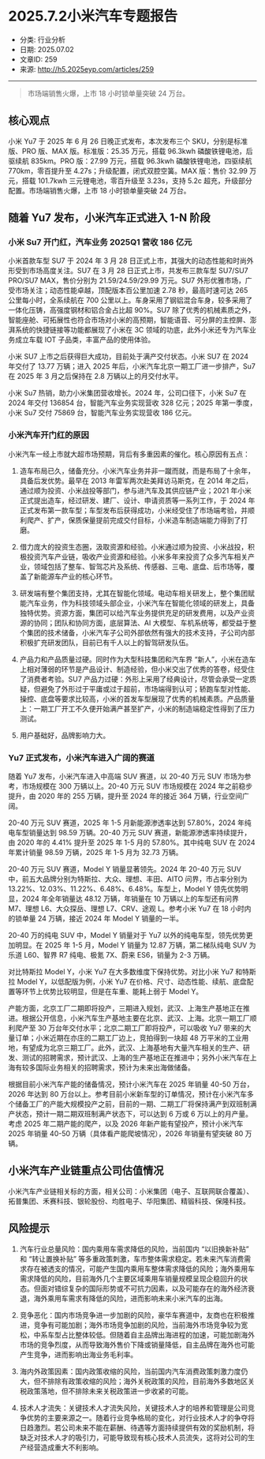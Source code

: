 # 2025.7.2小米汽车专题报告

- 分类: 行业分析
- 日期: 2025.07.02
- 文章ID: 259
- 来源: http://h5.2025eyp.com/articles/259

---

> 市场端销售火爆，上市 18 小时锁单量突破 24 万台。

## **核心观点**

小米 Yu7 于 2025 年 6 月 26 日晚正式发布，本次发布三个 SKU，分别是标准版、PRO 版、MAX 版。标准版：25.35 万元，搭载 96.3kwh 磷酸铁锂电池，后驱续航 835km。PRO 版：27.99 万元，搭载 96.3kwh 磷酸铁锂电池，四驱续航 770km，零百提升至 4.27s；升级配置，闭式双腔空簧。MAX 版：售价 32.99 万元，搭载 101.7kwh 三元锂电池，零百升级至 3.23s，支持 5.2c 超充，升级部分配置。市场端销售火爆，上市 18 小时锁单量突破 24 万台。

## **随着 Yu7 发布，小米汽车正式进入 1-N 阶段**

### **小米 Su7 开门红，汽车业务 2025Q1 营收 186 亿元**

小米首款车型 SU7 于 2024 年 3 月 28 日正式上市，其强大的动态性能和时尚外形受到市场高度关注。SU7 在 3 月 28 日正式上市，共发布三款车型 SU7/SU7 PRO/SU7 MAX，售价分别为 21.59/24.59/29.99 万元。SU7 外形优雅市场，广受市场关注；动态性能卓越，顶配版本百公里加速 2.78 秒，最高时速可达 265 公里每小时，全系续航在 700 公里以上。车身采用了钢铝混合车身，较多采用了一体化压铸，高强度钢材和铝合金占比超 90%。SU7 除了优秀的机械素质之外，智能座舱、可拓展性也符合市场对小米的高预期，智能语音、可分屏的主控屏、澎湃系统的快捷链接等功能都展现了小米在 3C 领域的功底，此外小米还专为汽车业务成立车载 IOT 子品类，丰富产品的使用体验。

小米 SU7 上市之后获得巨大成功，目前处于满产交付状态。小米 SU7 在 2024 年交付了 13.77 万辆；进入 2025 年后，小米汽车北京一期工厂进一步排产，Su7 在 2025 年 3 月之后保持在 2.8 万辆以上的月交付水平。

小米 Su7 热销，助力小米集团营收增长。2024 年，公司口径下，小米 Su7 在 2024 年交付 136854 台，智能汽车业务实现营收 328 亿元；2025 年第一季度，小米 Su7 交付 75869 台，智能汽车业务实现营收 186 亿元。

### **小米汽车开门红的原因**

小米汽车一经上市就大超市场预期，背后有多重因素的催化。核心原因有五点：

1. 造车布局已久，储备充分。小米汽车业务并非一蹴而就，而是布局了十余年，具备后发优势。最早在 2013 年雷军两次赴美拜访马斯克，在 2014 年之后，通过顺为投资、小米战投等部门，参与进汽车及其供应链产业；2021 年小米正式提出造车，经过研发、建厂、设计、申请资质等一系列工作，于 2024 年正式发布第一款车型；车型发布后获得成功，小米经受住了市场端考验，并顺利爬产、扩产，保质保量提前完成交付目标，小米造车制造端能力得到了打磨。

2. 借力庞大的投资生态圈，汲取资源和经验。小米通过顺为投资、小米战投，积极投资汽车产业链，吸收产业资源和经验。小米多年来投资了众多汽车相关产业，领域包括了整车、智驾芯片及系统、传感器、三电、底盘、后市场等，覆盖了新能源车产业的核心环节。

3. 研发端有整个集团支持，尤其在智能化领域。电动车相关研发上，整个集团赋能汽车业务，作为科技领域头部企业，小米汽车在智能化领域的研发上，具备独特优势。资源方面，集团可以给汽车业务提供充足的研发费用，以及产业资源的协同；团队和协同方面，底层算法、AI 大模型、车机系统等，都受益于整个集团的技术储备，小米汽车子公司外部依然有强大的技术支持，子公司内部积极扩充研发团队，目前已有千人以上的智驾研发队伍。

4. 产品力和产品质量过硬。同时作为大型科技集团和汽车界 “新人”，小米在造车上相对薄弱的环节是产品设计、制造经验，但小米交出了优秀的答卷，经受住了消费者考验。SU7 产品力过硬：外形上采用了经典设计，尽管会承受一定质疑，但避免了外形过于平庸或过于超前，市场端得到认可；轿跑车型对性能、操控、底盘等要求比较高，小米的首发车型展现了优秀的机械素质。产品质量上：一期工厂开工不久便开始满产甚至扩产，小米的制造端稳定性得到了压力测试。

5. 用户基础好，品牌影响力大。

### **Yu7 正式发布，小米汽车进入广阔的赛道**

随着 Yu7 发布，小米汽车进入中高端 SUV 赛道，以 20-40 万元 SUV 市场为参考，市场规模在 300 万辆以上。20-40 万元 SUV 市场规模在 2024 年之前稳步提升，由 2020 年的 255 万辆，提升至 2024 年的接近 364 万辆，行业空间广阔。

20-40 万元 SUV 赛道，2025 年 1-5 月新能源渗透率达到 57.80%，2024 年纯电车型销量达到 98.59 万辆。20-40 万元 SUV 赛道，新能源渗透率持续提升，由 2020 年的 4.41% 提升至 2025 年 1-5 月的 57.80%。其中纯电 SUV 在 2024 年累计销量 98.59 万辆，2025 年 1-5 月为 32.73 万辆。

20-40 万元 SUV 赛道，Model Y 销量显著领先。2024 年 20-40 万元 SUV 中，前五大品牌分别为特斯拉、大众、理想、丰田、AITO 问界，市占率分别为 13.22%、12.03%、11.22%、6.48%、6.48%。车型上，Model Y 领先优势明显，2024 年全年销量达 48.12 万辆，年销量在 10 万辆以上的车型还有问界 M7、理想 L6、大众探岳、理想 L7、CRV、途观 L。参考小米 Yu7 在 18 小时内的锁单量 24 万辆，接近 2024 年 Model Y 销量的一半。

20-40 万的纯电 SUV 中，Model Y 销量对于 Yu7 以外的纯电车型，领先优势更加明显。在 2025 年 1-5 月，Model Y 销量为 12.87 万辆，第二梯队纯电 SUV 为乐道 L60、智界 R7 纯电、极氪 7X、蔚来 ES6，销量为 2-3 万辆。

对比特斯拉 Model Y，小米 Yu7 在大多数维度下保持优势。对比小米 Yu7 和特斯拉 Model Y，以低配版为例，小米 Yu7 在价格、尺寸、动态性能、续航、底盘配置等环节上优势比较明显，但是在车重、能耗上弱于 Model Y。

产能方面，北京工厂二期即将投产，三期进入规划，武汉、上海生产基地正在推进。根据公开信息，小米汽车生产基地主要在北京、武汉、上海。北京一期工厂顺利爬产至 30 万台年交付水平；北京二期工厂即将投产，可以吸收 Yu7 带来的大量订单；小米近期在亦庄的二期工厂边上，竞拍得到一块超 48 万平米的工业用地，有望成为北京三期工厂。此外，武汉、上海基地有大量汽车相关的生产、研发、测试的招聘需求，预计武汉、上海的生产基地正在推进中；另外小米汽车在上海有较多国际业务相关的招聘需求，预计为未来出海做储备。

根据目前小米汽车产能的储备情况，预计小米汽车在 2025 年销量 40-50 万台，2026 年达到 80 万台以上。参考目前小米新车型的订单情况，预计在小米汽车多个储备工厂的产能大规模投产之前，目前的一期、二期工厂将保持满产到双班制满产状态，预计一期二期双班制满产状态下，可以达到 6 万或 6 万以上的月产量。考虑 2025 年二期产能的爬产，以及 2026 年新产能有望投产，预计小米汽车 2025 年销量 40-50 万辆（具体看产能爬坡情况），2026 年销量有望突破 80 万辆。

## **小米汽车产业链重点公司估值情况**

小米汽车产业链相关标的方面，相关公司：小米集团（电子、互联网联合覆盖）、拓普集团、禾赛科技、银轮股份、均胜电子、华阳集团、精锻科技、保隆科技。

## **风险提示**

1. 汽车行业总量风险：国内乘用车需求降低的风险，当前国内 “以旧换新补贴” 和 “转让置换补贴” 等多重政策刺激，车市整体需求稳定。若未来汽车消费需求存在被透支的情况，可能产生国内乘用车整体需求降低的风险；海外乘用车需求降低的风险，目前海外几个主要区域乘用车销量规模呈现企稳回升的状态。但面对错综复杂的国际形势或不可抗力因素，以及可能存在的海外经济衰退，海外乘用车需求有降低的风险，进而影响未来小米汽车的出海。

2. 竞争恶化：国内市场竞争进一步加剧的风险，豪华车赛道中，友商也在积极推进，竞争有可能加剧；海外市场竞争加剧的风险，当前海外市场竞争较为宽松，中系车型占比整体较低。但随着自主品牌出海进程的加速，可能加剧海外市场的竞争烈度，从而导致海外售价下降或销量降低，自主品牌在海外也可能产生竞争，进而影响出海业务毛利率。

3. 海内外政策因素：国内政策收缩的风险，当前国内汽车消费政策刺激力度仍大，但不排除有政策收缩的风险；海外关税政策的风险，目前海外多数地区关税政策落地，但不排除未来关税政策进一步收紧的可能。

4. 技术人才流失：关键技术人才流失风险，关键技术人才的培养和管理是公司竞争优势的主要来源之一。随着行业竞争格局的变化，对行业技术人才的争夺将日趋激烈。若公司未来不能在薪酬、待遇等方面持续提供有效的奖励机制，将缺乏对技术人才的吸引力，可能导致现有核心技术人员流失，这将对公司的生产经营造成重大不利影响。
